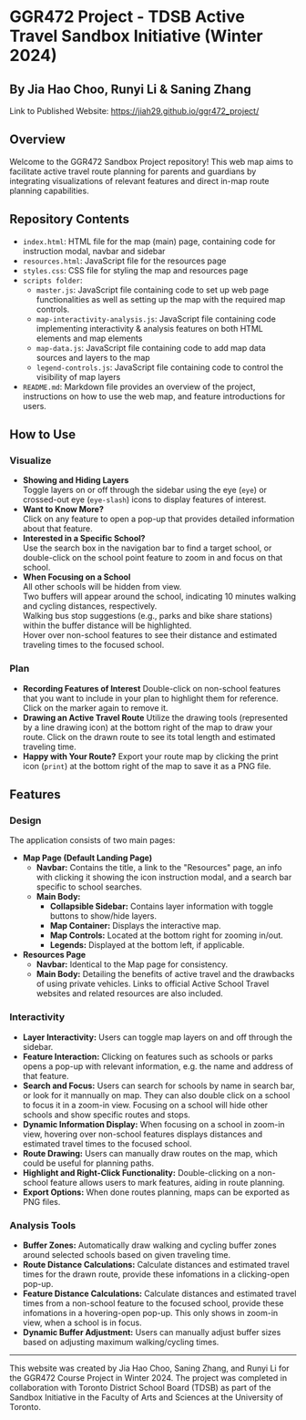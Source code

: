 # GGR472 Project - TDSB Active Travel Sandbox Initiative (Winter 2024)

## By Jia Hao Choo, Runyi Li & Saning Zhang

Link to Published Website: https://jiah29.github.io/ggr472_project/

## Overview
Welcome to the GGR472 Sandbox Project repository! This web map aims to facilitate active travel route planning for parents and guardians by integrating visualizations of relevant features and direct in-map route planning capabilities.

## Repository Contents

- `index.html`: HTML file for the map (main) page, containing code for instruction modal, navbar and sidebar
- `resources.html`: JavaScript file for the resources page
- `styles.css`: CSS file for styling the map and resources page
- `scripts folder`:
    - `master.js`: JavaScript file containing code to set up web page functionalities as well as setting up the map with the required map controls.
    - `map-interactivity-analysis.js`: JavaScript file containing code implementing interactivity & analysis features on both HTML elements and map elements
    - `map-data.js`: JavaScript file containing code to add map data sources and layers to the map
    - `legend-controls.js`: JavaScript file containing code to control the visibility of map layers
- `README.md`: Markdown file provides an overview of the project, instructions on how to use the web map, and feature introductions for users.

## How to Use

### Visualize

- **Showing and Hiding Layers**  
    Toggle layers on or off through the sidebar using the eye (`eye`) or crossed-out eye (`eye-slash`) icons to display features of interest.  
- **Want to Know More?**  
    Click on any feature to open a pop-up that provides detailed information about that feature.  
- **Interested in a Specific School?**  
    Use the search box in the navigation bar to find a target school, or double-click on the school point feature to zoom in and focus on that school.  
- **When Focusing on a School**  
    All other schools will be hidden from view.  
    Two buffers will appear around the school, indicating 10 minutes walking and cycling distances, respectively.  
    Walking bus stop suggestions (e.g., parks and bike share stations) within the buffer distance will be highlighted.  
    Hover over non-school features to see their distance and estimated traveling times to the focused school.  

### Plan

- **Recording Features of Interest**
    Double-click on non-school features that you want to include in your plan to highlight them for reference. Click on the marker again to remove it.
- **Drawing an Active Travel Route**
    Utilize the drawing tools (represented by a line drawing icon) at the bottom right of the map to draw your route. Click on the drawn route to see its total length and estimated traveling time.
- **Happy with Your Route?**
    Export your route map by clicking the print icon (`print`) at the bottom right of the map to save it as a PNG file.

## Features

### Design
The application consists of two main pages:
- **Map Page (Default Landing Page)**
  - **Navbar:** Contains the title, a link to the "Resources" page, an info with clicking it showing the icon instruction modal, and a search bar specific to school searches. 
  - **Main Body:** 
    - **Collapsible Sidebar:** Contains layer information with toggle buttons to show/hide layers.
    - **Map Container:** Displays the interactive map.
    - **Map Controls:** Located at the bottom right for zooming in/out.
    - **Legends:** Displayed at the bottom left, if applicable.
- **Resources Page**
  - **Navbar:** Identical to the Map page for consistency.
  - **Main Body:** Detailing the benefits of active travel and the drawbacks of using private vehicles. Links to official Active School Travel websites and related resources are also included.

### Interactivity
- **Layer Interactivity:** Users can toggle map layers on and off through the sidebar.
- **Feature Interaction:** Clicking on features such as schools or parks opens a pop-up with relevant information, e.g. the name and address of that feature.
- **Search and Focus:** Users can search for schools by name in search bar, or look for it mannually on map. They can also double click on a school to focus it in a zoom-in view. Focusing on a school will hide other schools and show specific routes and stops.
- **Dynamic Information Display:** When focusing on a school in zoom-in view, hovering over non-school features displays distances and estimated travel times to the focused school.
- **Route Drawing:** Users can manually draw routes on the map, which could be useful for planning paths. 
- **Highlight and Right-Click Functionality:** Double-clicking on a non-school feature allows users to mark features, aiding in route planning.
- **Export Options:** When done routes planning, maps can be exported as PNG files.

### Analysis Tools
- **Buffer Zones:** Automatically draw walking and cycling buffer zones around selected schools based on given traveling time.
- **Route Distance Calculations:** Calculate distances and estimated travel times for the drawn route, provide these infomations in a clicking-open pop-up.
- **Feature Distance Calculations:** Calculate distances and estimated travel times from a non-school feature to the focused school, provide these infomations in a hovering-open pop-up. This only shows in zoom-in view, when a school is in focus.
- **Dynamic Buffer Adjustment:** Users can manually adjust buffer sizes based on adjusting maximum walking/cycling times.

---

This website was created by Jia Hao Choo, Saning Zhang, and Runyi Li for the GGR472 Course Project in Winter 2024. The project was completed in collaboration with Toronto District School Board (TDSB) as part of the Sandbox Initiative in the Faculty of Arts and Sciences at the University of Toronto.